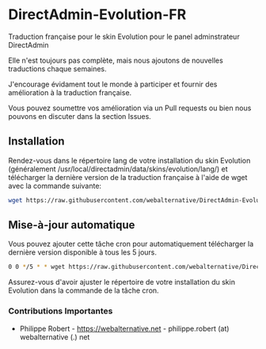 # DirectAdmin-Evolution-FR
Traduction française pour le skin Evolution pour le panel adminstrateur DirectAdmin

Elle n'est toujours pas complète, mais nous ajoutons de nouvelles traductions chaque semaines.

J'encourage évidament tout le monde à participer et fournir des amélioration à la traduction française.

Vous pouvez soumettre vos amélioration via un Pull requests ou bien nous pouvons en discuter dans la section Issues.

## Installation
Rendez-vous dans le répertoire lang de votre installation du skin Evolution (généralement /usr/local/directadmin/data/skins/evolution/lang/) et télécharger la dernière version de la traduction française à l'aide de wget avec la commande suivante:

```bash
wget https://raw.githubusercontent.com/webalternative/DirectAdmin-Evolution-FR/master/fr.po -O fr.po

```

## Mise-à-jour automatique
Vous pouvez ajouter cette tâche cron pour automatiquement télécharger la dernière version disponible à tous les 5 jours.

```bash
0 0 */5 * * wget https://raw.githubusercontent.com/webalternative/DirectAdmin-Evolution-FR/master/fr.po -O /usr/local/directadmin/data/skins/evolution/lang/fr.po
```
Assurez-vous d'avoir ajuster le répertoire de votre installation du skin Evolution dans la commande de la tâche cron.


### Contributions Importantes
- Philippe Robert - https://webalternative.net - philippe.robert (at) webalternative (.) net
